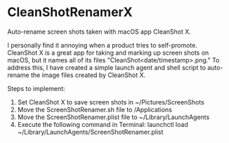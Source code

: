 # CleanShotRenamerX
Auto-rename screen shots taken with macOS app CleanShot X.

I personally find it annoying when a product tries to self-promote. CleanShot X is a great app for taking and marking up screen shots on macOS, but it names all of its files "CleanShot<date/timestamp>.png." To address this, I have created a simple launch agent and shell script to auto-rename the image files created by CleanShot X.

Steps to implement:

1. Set CleanShot X to save screen shots in ~/Pictures/ScreenShots
2. Move the ScreenShotRenamer.sh file to /Applications
3. Move the ScreenShotRenamer.plist file to ~/Library/LaunchAgents
4. Execute the following command in Terminal: launchctl load ~/Library/LaunchAgents/ScreenShotRenamer.plist 
